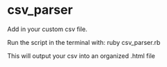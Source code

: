 # csv_parser

Add in your custom csv file.

Run the script in the terminal with:  ruby csv_parser.rb

This will output your csv into an organized .html file
